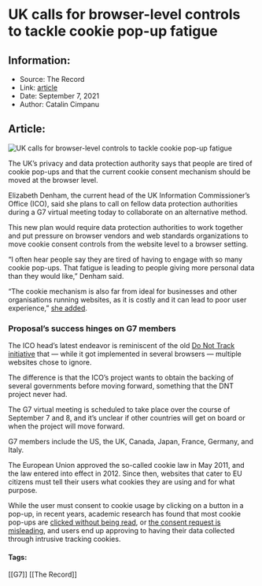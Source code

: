 # UK calls for browser-level controls to tackle cookie pop-up fatigue
### 

## Information:
+ Source: The Record
+ Link: [article](https://therecord.media/uk-calls-for-browser-level-controls-to-tackle-cookie-pop-up-fatigue/)
+ Date: September 7, 2021
+ Author: Catalin Cimpanu


## Article:
![UK calls for browser-level controls to tackle cookie pop-up fatigue](https://therecord.media/wp-content/uploads/2021/09/cookies.png)

The UK’s privacy and data protection authority says that people are tired of cookie pop-ups and that the current cookie consent mechanism should be moved at the browser level.


Elizabeth Denham, the current head of the UK Information Commissioner’s Office (ICO), said she plans to call on fellow data protection authorities during a G7 virtual meeting today to collaborate on an alternative method.


This new plan would require data protection authorities to work together and put pressure on browser vendors and web standards organizations to move cookie consent controls from the website level to a browser setting.


“I often hear people say they are tired of having to engage with so many cookie pop-ups. That fatigue is leading to people giving more personal data than they would like,” Denham said.


“The cookie mechanism is also far from ideal for businesses and other organisations running websites, as it is costly and it can lead to poor user experience,” [she added](https://ico.org.uk/about-the-ico/news-and-events/news-and-blogs/2021/09/ico-to-call-on-g7-countries-to-tackle-cookie-pop-ups-challenge/).


### Proposal’s success hinges on G7 members


The ICO head’s latest endeavor is reminiscent of the old [Do Not Track initiative](https://en.wikipedia.org/wiki/Do_Not_Track) that — while it got implemented in several browsers — multiple websites chose to ignore.


The difference is that the ICO’s project wants to obtain the backing of several governments before moving forward, something that the DNT project never had.


The G7 virtual meeting is scheduled to take place over the course of September 7 and 8, and it’s unclear if other countries will get on board or when the project will move forward.


G7 members include the US, the UK, Canada, Japan, France, Germany, and Italy.


The European Union approved the so-called cookie law in May 2011, and the law entered into effect in 2012. Since then, websites that cater to EU citizens must tell their users what cookies they are using and for what purpose.


While the user must consent to cookie usage by clicking on a button in a pop-up, in recent years, academic research has found that most cookie pop-ups are [clicked without being read](https://arxiv.org/abs/1909.02638), or [the consent request is misleading](https://arxiv.org/abs/2001.02479), and users end up approving to having their data collected through intrusive tracking cookies.





#### Tags:
[[G7]] [[The Record]]
